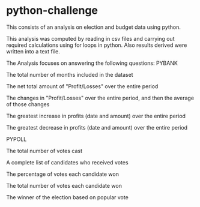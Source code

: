 # python-challenge
This consists of an analysis on election and budget data using python. 

This analysis was computed by reading in csv files and carrying out required calculations using for loops in python.
Also  results derived were written into  a text file.


The Analysis focuses on answering the following questions:
PYBANK

The total number of months included in the dataset

The net total amount of "Profit/Losses" over the entire period

The changes in "Profit/Losses" over the entire period, and then the average of those changes

The greatest increase in profits (date and amount) over the entire period

The greatest decrease in profits (date and amount) over the entire period


PYPOLL

The total number of votes cast

A complete list of candidates who received votes

The percentage of votes each candidate won

The total number of votes each candidate won

The winner of the election based on popular vote
